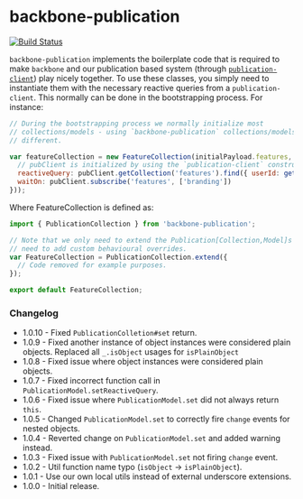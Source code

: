 # backbone-publication
[![Build Status](https://travis-ci.org/mixmaxhq/backbone-publication.svg?branch=master)](https://travis-ci.org/mixmaxhq/backbone-publication)

`backbone-publication` implements the boilerplate code that is required to make
`backbone` and our publication based system (through
[`publication-client`](https://github.com/mixmaxhq/publication-server/tree/master/client))
play nicely together. To use these classes, you simply need to instantiate them
with the necessary reactive queries from a `publication-client`. This normally
can be done in the bootstrapping process. For instance:

```js
// During the bootstrapping process we normally initialize most
// collections/models - using `backbone-publication` collections/models is no
// different.

var featureCollection = new FeatureCollection(initialPayload.features, {
  // pubClient is initialized by using the `publication-client` constructor.
  reactiveQuery: pubClient.getCollection('features').find({ userId: getUser().id }),
  waitOn: pubClient.subscribe('features', ['branding'])
}));
```

Where FeatureCollection is defined as:

```js
import { PublicationCollection } from 'backbone-publication';

// Note that we only need to extend the Publication[Collection,Model]s if we
// need to add custom behavioural overrides.
var FeatureCollection = PublicationCollection.extend({
  // Code removed for example purposes.
});

export default FeatureCollection;
```

### Changelog
* 1.0.10 - Fixed `PublicationColletion#set` return.
* 1.0.9 - Fixed another instance of object instances were considered plain objects. Replaced all `_.isObject` usages for `isPlainObject`
* 1.0.8 - Fixed issue where object instances were considered plain objects.
* 1.0.7 - Fixed incorrect function call in `PublicationModel.setReactiveQuery`.
* 1.0.6 - Fixed issue where `PublicationModel.set` did not always return `this`.
* 1.0.5 - Changed `PublicationModel.set` to correctly fire `change` events for nested objects.
* 1.0.4 - Reverted change on `PublicationModel.set` and added warning instead.
* 1.0.3 - Fixed issue with `PublicationModel.set` not firing `change` event.
* 1.0.2 - Util function name typo (`isObject` -> `isPlainObject`).
* 1.0.1 - Use our own local utils instead of external underscore extensions.
* 1.0.0 - Initial release.

